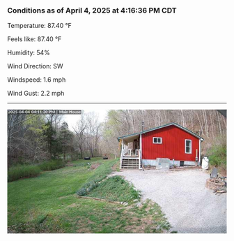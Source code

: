 ### Conditions as of April 4, 2025 at 4:16:36 PM CDT 

Temperature: 87.40 &deg;F

Feels like: 87.40 &deg;F

Humidity: 54%

Wind Direction: SW

Windspeed: 1.6 mph

Wind Gust: 2.2 mph

---

<img src="./images/latest.jpeg"/>

